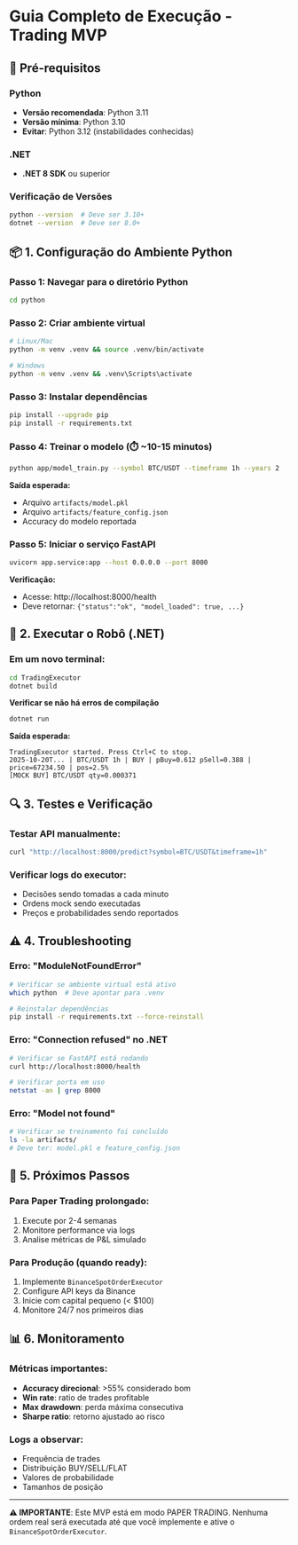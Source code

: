 # Guia Completo de Execução - Trading MVP

## 🔧 Pré-requisitos

### Python
- **Versão recomendada**: Python 3.11
- **Versão mínima**: Python 3.10
- **Evitar**: Python 3.12 (instabilidades conhecidas)

### .NET
- **.NET 8 SDK** ou superior

### Verificação de Versões
```bash
python --version  # Deve ser 3.10+
dotnet --version  # Deve ser 8.0+
```

## 📦 1. Configuração do Ambiente Python

### Passo 1: Navegar para o diretório Python
```bash
cd python
```

### Passo 2: Criar ambiente virtual
```bash
# Linux/Mac
python -m venv .venv && source .venv/bin/activate

# Windows
python -m venv .venv && .venv\Scripts\activate
```

### Passo 3: Instalar dependências
```bash
pip install --upgrade pip
pip install -r requirements.txt
```

### Passo 4: Treinar o modelo (⏱️ ~10-15 minutos)
```bash
python app/model_train.py --symbol BTC/USDT --timeframe 1h --years 2
```

**Saída esperada:**
- Arquivo `artifacts/model.pkl`
- Arquivo `artifacts/feature_config.json`
- Accuracy do modelo reportada

### Passo 5: Iniciar o serviço FastAPI
```bash
uvicorn app.service:app --host 0.0.0.0 --port 8000
```

**Verificação:**
- Acesse: http://localhost:8000/health
- Deve retornar: `{"status":"ok", "model_loaded": true, ...}`

## 🎯 2. Executar o Robô (.NET)

### Em um novo terminal:

```bash
cd TradingExecutor
dotnet build
```

**Verificar se não há erros de compilação**

```bash
dotnet run
```

**Saída esperada:**
```
TradingExecutor started. Press Ctrl+C to stop.
2025-10-20T... | BTC/USDT 1h | BUY | pBuy=0.612 pSell=0.388 | price=67234.50 | pos=2.5%
[MOCK BUY] BTC/USDT qty=0.000371
```

## 🔍 3. Testes e Verificação

### Testar API manualmente:
```bash
curl "http://localhost:8000/predict?symbol=BTC/USDT&timeframe=1h"
```

### Verificar logs do executor:
- Decisões sendo tomadas a cada minuto
- Ordens mock sendo executadas
- Preços e probabilidades sendo reportados

## ⚠️ 4. Troubleshooting

### Erro: "ModuleNotFoundError"
```bash
# Verificar se ambiente virtual está ativo
which python  # Deve apontar para .venv

# Reinstalar dependências
pip install -r requirements.txt --force-reinstall
```

### Erro: "Connection refused" no .NET
```bash
# Verificar se FastAPI está rodando
curl http://localhost:8000/health

# Verificar porta em uso
netstat -an | grep 8000
```

### Erro: "Model not found"
```bash
# Verificar se treinamento foi concluído
ls -la artifacts/
# Deve ter: model.pkl e feature_config.json
```

## 🚀 5. Próximos Passos

### Para Paper Trading prolongado:
1. Execute por 2-4 semanas
2. Monitore performance via logs
3. Analise métricas de P&L simulado

### Para Produção (quando ready):
1. Implemente `BinanceSpotOrderExecutor`
2. Configure API keys da Binance
3. Inicie com capital pequeno (< $100)
4. Monitore 24/7 nos primeiros dias

## 📊 6. Monitoramento

### Métricas importantes:
- **Accuracy direcional**: >55% considerado bom
- **Win rate**: ratio de trades profitable
- **Max drawdown**: perda máxima consecutiva
- **Sharpe ratio**: retorno ajustado ao risco

### Logs a observar:
- Frequência de trades
- Distribuição BUY/SELL/FLAT
- Valores de probabilidade
- Tamanhos de posição

---

**⚠️ IMPORTANTE**: Este MVP está em modo PAPER TRADING. Nenhuma ordem real será executada até que você implemente e ative o `BinanceSpotOrderExecutor`.